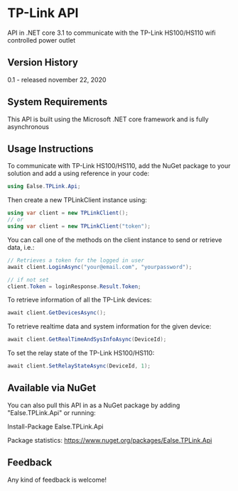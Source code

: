 # TP-Link API
API in .NET core 3.1 to communicate with the TP-Link HS100/HS110 wifi controlled power outlet

## Version History

0.1 - released november 22, 2020


## System Requirements

This API is built using the Microsoft .NET core framework and is fully asynchronous

## Usage Instructions

To communicate with TP-Link HS100/HS110, add the NuGet package to your solution and add a using reference in your code:

```C#
using Ealse.TPLink.Api;
```

Then create a new TPLinkClient instance using:

```C#
using var client = new TPLinkClient();
// or 
using var client = new TPLinkClient("token");
```

You can call one of the methods on the client instance to send or retrieve data, i.e.:

```C#
// Retrieves a token for the logged in user
await client.LoginAsync("your@email.com", "yourpassword");

// if not set
client.Token = loginResponse.Result.Token;
```

To retrieve information of all the TP-Link devices:

```C# 
await client.GetDevicesAsync();
```

To retrieve realtime data and system information for the given device:

```C#
await client.GetRealTimeAndSysInfoAsync(DeviceId);
```

To set the relay state of the TP-Link HS100/HS110:

```C#
await client.SetRelayStateAsync(DeviceId, 1);
```

## Available via NuGet

You can also pull this API in as a NuGet package by adding "Ealse.TPLink.Api" or running:

Install-Package Ealse.TPLink.Api

Package statistics: https://www.nuget.org/packages/Ealse.TPLink.Api

## Feedback

Any kind of feedback is welcome!
